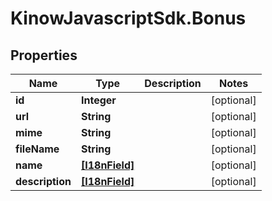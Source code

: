 # KinowJavascriptSdk.Bonus

## Properties
Name | Type | Description | Notes
------------ | ------------- | ------------- | -------------
**id** | **Integer** |  | [optional] 
**url** | **String** |  | [optional] 
**mime** | **String** |  | [optional] 
**fileName** | **String** |  | [optional] 
**name** | [**[I18nField]**](I18nField.md) |  | [optional] 
**description** | [**[I18nField]**](I18nField.md) |  | [optional] 


